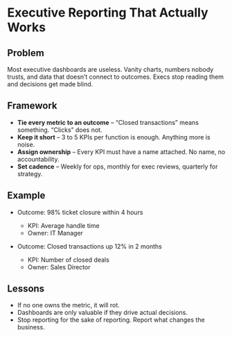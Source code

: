 # Executive Reporting That Actually Works

## Problem
Most executive dashboards are useless. Vanity charts, numbers nobody trusts, and data that doesn’t connect to outcomes. Execs stop reading them and decisions get made blind.

## Framework
- **Tie every metric to an outcome** – “Closed transactions” means something. “Clicks” does not.  
- **Keep it short** – 3 to 5 KPIs per function is enough. Anything more is noise.  
- **Assign ownership** – Every KPI must have a name attached. No name, no accountability.  
- **Set cadence** – Weekly for ops, monthly for exec reviews, quarterly for strategy.  

## Example
- Outcome: 98% ticket closure within 4 hours  
  - KPI: Average handle time  
  - Owner: IT Manager  

- Outcome: Closed transactions up 12% in 2 months  
  - KPI: Number of closed deals  
  - Owner: Sales Director  

## Lessons
- If no one owns the metric, it will rot.  
- Dashboards are only valuable if they drive actual decisions.  
- Stop reporting for the sake of reporting. Report what changes the business.
